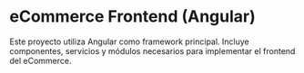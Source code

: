 # eCommerce Frontend (Angular)

Este proyecto utiliza Angular como framework principal. Incluye componentes, servicios y módulos necesarios para implementar el frontend del eCommerce.
